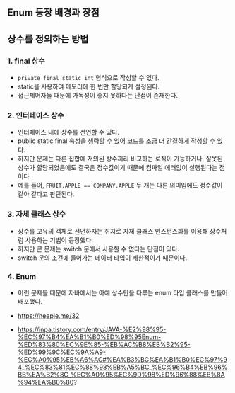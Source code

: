 ## Enum 등장 배경과 장점

## 상수를 정의하는 방법

### 1. final 상수
* ```private final static int``` 형식으로 작성할 수 있다.
* static을 사용하여 메모리에 한 번만 할당되게 설정된다.
* 접근제어자들 때문에 가독성이 좋지 못하다는 단점이 존재한다.

### 2. 인터페이스 상수
* 인터페이스 내에 상수를 선언할 수 있다.
* public static final 속성을 생략할 수 있어 코드를 조금 더 간결하게 작성할 수 있다.
* 하지만 문제는 다른 집합에 저의된 상수끼리 비교하는 로직이 가능하거나, 잘못된 상수가 할당되었음에도 결국은 정수값이기 때문에 컴파일 에러없이 실행된다는 점이다.
* 예를 들어, ```FRUIT.APPLE == COMPANY.APPLE``` 두 개는 다른 의미임에도 정수값이 같아 같다고 판단된다.

### 3. 자체 클래스 상수
* 상수를 고유의 객체로 선언하자는 취지로 자체 클래스 인스턴스화를 이용해 상수처럼 사용하는 기법이 등장했다.
* 하지만 큰 문제는 switch 문에서 사용할 수 없다는 단점이 있다.
* switch 문의 조건에 들어가는 데이터 타입이 제한적이기 때문이다.

### 4. Enum
* 이런 문제들 때문에 자바에서는 아예 상수만을 다루는 enum 타입 클래스를 만들어 배포했다. 


* https://heepie.me/32
* https://inpa.tistory.com/entry/JAVA-%E2%98%95-%EC%97%B4%EA%B1%B0%ED%98%95Enum-%ED%83%80%EC%9E%85-%EB%AC%B8%EB%B2%95-%ED%99%9C%EC%9A%A9-%EC%A0%95%EB%A6%AC#%EA%B3%BC%EA%B1%B0%EC%97%94_%EC%83%81%EC%88%98%EB%A5%BC_%EC%96%B4%EB%96%BB%EA%B2%8C_%EC%A0%95%EC%9D%98%ED%96%88%EB%8A%94%EA%B0%80?